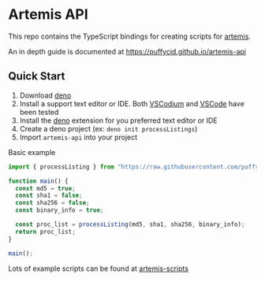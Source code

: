 # Artemis API

This repo contains the TypeScript bindings for creating scripts for
[artemis](https://github.com/puffycid/artemis).

An in depth guide is documented at https://puffycid.github.io/artemis-api

## Quick Start

1. Download [deno](https://deno.com/runtime)
2. Install a support text editor or IDE. Both [VSCodium](https://vscodium.com/)
   and [VSCode](https://code.visualstudio.com/) have been tested
3. Install the
   [deno](https://deno.com/manual@v1.33.3/getting_started/setup_your_environment)
   extension for you preferred text editor or IDE
4. Create a deno project (ex: `deno init processListings`)
5. Import `artemis-api` into your project

Basic example

```typescript
import { processListing } from "https://raw.githubusercontent.com/puffycid/artemis-api/master/mod.ts";

function main() {
  const md5 = true;
  const sha1 = false;
  const sha256 = false;
  const binary_info = true;

  const proc_list = processListing(md5, sha1, sha256, binary_info);
  return proc_list;
}

main();
```

Lots of example scripts can be found at
[artemis-scripts](https://github.com/puffycid/artemis-scripts)
